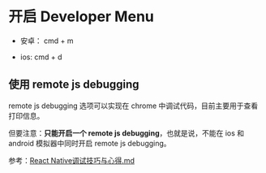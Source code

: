 # 开启 Developer Menu

- 安卓： cmd + m

- ios: cmd + d

## 使用 remote js debugging

remote js debugging 选项可以实现在 chrome 中调试代码，目前主要用于查看打印信息。   

但要注意：**只能开启一个 remote js debugging**，也就是说，不能在 ios 和 android 模拟器中同时开启 remote js debugging。

参考：[React Native调试技巧与心得.md](https://github.com/crazycodeboy/RNStudyNotes/blob/master/React%20Native%E8%B0%83%E8%AF%95%E6%8A%80%E5%B7%A7%E4%B8%8E%E5%BF%83%E5%BE%97/React%20Native%E8%B0%83%E8%AF%95%E6%8A%80%E5%B7%A7%E4%B8%8E%E5%BF%83%E5%BE%97.md)
